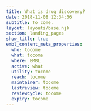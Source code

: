 ```yaml
---
title: What is drug discovery?
date: 2018-11-08 12:34:56
subtitle: To come.
layout: layouts/base.njk
section: landing_pages
show_title: true
embl_content_meta_properties:
  who: tocome
  what: tocome
  where: EMBL
  active: what
  utility: tocome
  reach: tocome
  maintainer: tocome
  lastreview: tocome
  reviewcycle: tocome
  expiry: tocome
---
```


<section class="embl-grid embl-grid--has-centered-content">
  <div>
    <!-- no label -->
  </div>
  <div class="vf-content" data-note="for contenthub inserting">
    <link rel="import" href="https://dev.beta.embl.org/api/v1/pattern.html?filter-content-type=article&filter-id=489&pattern=node-body&source=contenthub" data-target="self" data-embl-js-content-hub-loader>
  </div>

</section>
